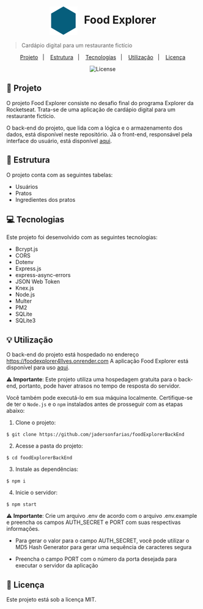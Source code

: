 <h1 align="center" style="text-align: center;">
  <img alt="Logo do Food Explorer" src="https://github.com/jadersonfarias/foodExplorerFrontEnd/raw/main/src/assets/ReadmeLogoExplorer.svg" style="vertical-align: middle; margin-right: 10px;">
  Food Explorer
</h1>

> Cardápio digital para um restaurante fictício

<p align="center">
  <a href="#project">Projeto</a>&nbsp;&nbsp;&nbsp;|&nbsp;&nbsp;&nbsp;
  <a href="#structure">Estrutura</a>&nbsp;&nbsp;&nbsp;|&nbsp;&nbsp;&nbsp;
  <a href="#technologies">Tecnologias</a>&nbsp;&nbsp;&nbsp;|&nbsp;&nbsp;&nbsp;
  <a href="#usage">Utilização</a>&nbsp;&nbsp;&nbsp;|&nbsp;&nbsp;&nbsp;
  <a href="#license">Licença</a>
</p>

<p align="center">
  <img alt="License" src="https://img.shields.io/static/v1?label=license&message=MIT&color=49AA26&labelColor=000000">
</p>

<h2 id="project">📁 Projeto</h2>

O projeto Food Explorer consiste no desafio final do programa Explorer da Rocketseat. Trata-se de uma aplicação de cardápio digital para um restaurante fictício.

O back-end do projeto, que lida com a lógica e o armazenamento dos dados, está disponível neste repositório. Já o front-end, responsável pela interface do usuário, está disponível [aqui](https://github.com/4llves/foodExplorerFrontEnd).

<h2 id="structure">📌 Estrutura</h2>

O projeto conta com as seguintes tabelas:

- Usuários
- Pratos
- Ingredientes dos pratos

<h2 id="technologies">💻 Tecnologias</h2>

Este projeto foi desenvolvido com as seguintes tecnologias:

- Bcrypt.js
- CORS
- Dotenv
- Express.js
- express-async-errors
- JSON Web Token
- Knex.js
- Node.js
- Multer
- PM2
- SQLite
- SQLite3

<h2 id="usage">💡 Utilização</h2>

O back-end do projeto está hospedado no endereço https://foodexplorer4llves.onrender.com A aplicação Food Explorer está disponível para uso [aqui](https://foodexplorer.4llves.dev/).

⚠️ **Importante**: Este projeto utiliza uma hospedagem gratuita para o back-end, portanto, pode haver atrasos no tempo de resposta do servidor.

Você também pode executá-lo em sua máquina localmente. Certifique-se de ter o ``Node.js`` e o ``npm`` instalados antes de prosseguir com as etapas abaixo:

1. Clone o projeto:

```
$ git clone https://github.com/jadersonfarias/foodExplorerBackEnd
```

2. Acesse a pasta do projeto:

```
$ cd foodExplorerBackEnd
```

3. Instale as dependências:

```
$ npm i
```

4. Inicie o servidor:

```
$ npm start
```

⚠️ **Importante**: Crie um arquivo .env de acordo com o arquivo .env.example e preencha os campos AUTH_SECRET e PORT com suas respectivas informações.

- Para gerar o valor para o campo AUTH_SECRET, você pode utilizar o MD5 Hash Generator para gerar uma sequência de caracteres segura

- Preencha o campo PORT com o número da porta desejada para executar o servidor da aplicação

<h2 id="license">📝 Licença</h2>

Este projeto está sob a licença MIT.

